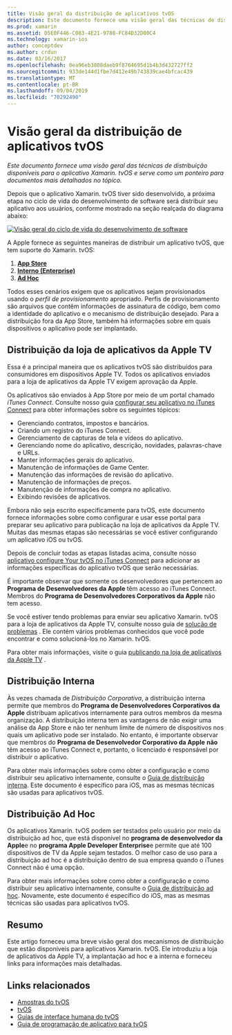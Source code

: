 ```yaml
---
title: Visão geral da distribuição de aplicativos tvOS
description: Este documento fornece uma visão geral das técnicas de distribuição disponíveis para o aplicativo Xamarin. tvOS e serve como um ponteiro para documentos mais detalhados no tópico.
ms.prod: xamarin
ms.assetid: D5E0F446-C083-4E21-9788-FC84D32D00C4
ms.technology: xamarin-ios
author: conceptdev
ms.author: crdun
ms.date: 03/16/2017
ms.openlocfilehash: 0ea96eb3808daeb9f8764695d1b4b3d432727ff2
ms.sourcegitcommit: 933de144d1fbe7d412e49b743839cae4bfcac439
ms.translationtype: MT
ms.contentlocale: pt-BR
ms.lasthandoff: 09/04/2019
ms.locfileid: "70292490"
---
```

# <a name="tvos-app-distribution-overview"></a>Visão geral da distribuição de aplicativos tvOS

_Este documento fornece uma visão geral das técnicas de distribuição disponíveis para o aplicativo Xamarin. tvOS e serve como um ponteiro para documentos mais detalhados no tópico._


Depois que o aplicativo Xamarin. tvOS tiver sido desenvolvido, a próxima etapa no ciclo de vida do desenvolvimento de software será distribuir seu aplicativo aos usuários, conforme mostrado na seção realçada do diagrama abaixo:


[![Visão geral do ciclo de vida do desenvolvimento de software](images/publishingdiagram.png)](images/publishingdiagram.png#lightbox)


A Apple fornece as seguintes maneiras de distribuir um aplicativo tvOS, que tem suporte do Xamarin. tvOS:

1. [**App Store**](#Apple-TV-App-Store-Distribution)
2. [**Interno (Enterprise)** ](#In-House-Distribution) 
3. [**Ad Hoc**](#Ad_Hoc_Distribution) 

Todos esses cenários exigem que os aplicativos sejam provisionados usando o *perfil de provisionamento* apropriado. Perfis de provisionamento são arquivos que contêm informações de assinatura de código, bem como a identidade do aplicativo e o mecanismo de distribuição desejado. Para a distribuição fora da App Store, também há informações sobre em quais dispositivos o aplicativo pode ser implantado.

<a name="Apple-TV-App-Store-Distribution" />

## <a name="apple-tv-app-store-distribution"></a>Distribuição da loja de aplicativos da Apple TV

Essa é a principal maneira que os aplicativos tvOS são distribuídos para consumidores em dispositivos Apple TV. Todos os aplicativos enviados para a loja de aplicativos da Apple TV exigem aprovação da Apple.

Os aplicativos são enviados à App Store por meio de um portal chamado *iTunes Connect*. Consulte nosso guia [configurar seu aplicativo no iTunes Connect](~/ios/deploy-test/app-distribution/app-store-distribution/itunesconnect.md) para obter informações sobre os seguintes tópicos:

- Gerenciando contratos, impostos e bancários.
- Criando um registro do iTunes Connect.
- Gerenciamento de capturas de tela e vídeos do aplicativo.
- Gerenciando nome do aplicativo, descrição, novidades, palavras-chave e URLs.
- Manter informações gerais do aplicativo.
- Manutenção de informações de Game Center.
- Manutenção das informações de revisão do aplicativo.
- Manutenção de informações de preços.
- Manutenção de informações de compra no aplicativo.
- Exibindo revisões de aplicativos.

Embora não seja escrito especificamente para tvOS, este documento fornece informações sobre como configurar e usar esse portal para preparar seu aplicativo para publicação na loja de aplicativos da Apple TV. Muitas das mesmas etapas são necessárias se você estiver configurando um aplicativo iOS ou tvOS.

Depois de concluir todas as etapas listadas acima, consulte nosso [aplicativo configure Your tvOS no iTunes Connect](~/ios/tvos/deploy-test/app-distribution/itunes-connect.md) para adicionar as informações específicas do aplicativo tvOS que serão necessárias.

É importante observar que somente os desenvolvedores que pertencem ao **Programa de Desenvolvedores da Apple** têm acesso ao iTunes Connect. Membros do **Programa de Desenvolvedores Corporativos da Apple** não tem acesso.

Se você estiver tendo problemas para enviar seu aplicativo Xamarin. tvOS para a loja de aplicativos da Apple TV, consulte nosso guia de [solução de problemas](~/ios/tvos/troubleshooting.md) . Ele contém vários problemas conhecidos que você pode encontrar e como solucioná-los no Xamarin. tvOS.

Para obter mais informações, visite o guia [publicando na loja de aplicativos da Apple TV](~/ios/tvos/deploy-test/app-distribution/app-store-publishing.md) .

<a name="In-House-Distribution" />

## <a name="in-house-distribution"></a>Distribuição Interna

Às vezes chamada de *Distribuição Corporativa*, a distribuição interna permite que membros do **Programa de Desenvolvedores Corporativos da Apple** distribuam aplicativos internamente para outros membros da mesma organização. A distribuição interna tem as vantagens de não exigir uma análise da App Store e não ter nenhum limite de número de dispositivos nos quais um aplicativo pode ser instalado. No entanto, é importante observar que membros do **Programa de Desenvolvedor Corporativo da Apple** **não** têm acesso ao iTunes Connect e, portanto, o licenciado é responsável por distribuir o aplicativo.

Para obter mais informações sobre como obter a configuração e como distribuir seu aplicativo internamente, consulte o [Guia de distribuição interna](~/ios/deploy-test/app-distribution/in-house-distribution.md). Este documento é específico para iOS, mas as mesmas técnicas são usadas para aplicativos tvOS.

<a name="Ad_Hoc_Distribution"/>

## <a name="ad-hoc-distribution"></a>Distribuição Ad Hoc

Os aplicativos Xamarin. tvOS podem ser testados pelo usuário por meio da distribuição ad hoc, que está disponível no **programa de desenvolvedor da Apple**e no **programa Apple Developer Enterprise**e permite que até 100 dispositivos de TV da Apple sejam testados. O melhor caso de uso para a distribuição ad hoc é a distribuição dentro de sua empresa quando o iTunes Connect não é uma opção.

Para obter mais informações sobre como obter a configuração e como distribuir seu aplicativo internamente, consulte o [Guia de distribuição ad hoc](~/ios/deploy-test/app-distribution/ad-hoc-distribution.md). Novamente, este documento é específico do iOS, mas as mesmas técnicas são usadas para aplicativos tvOS.

<a name="Summary" />

## <a name="summary"></a>Resumo

Este artigo forneceu uma breve visão geral dos mecanismos de distribuição que estão disponíveis para aplicativos Xamarin. tvOS. Ele introduziu a loja de aplicativos da Apple TV, a implantação ad hoc e a interna e forneceu links para informações mais detalhadas.



## <a name="related-links"></a>Links relacionados

- [Amostras do tvOS](https://docs.microsoft.com/samples/browse/?products=xamarin&term=Xamarin.iOS+tvOS)
- [tvOS](https://developer.apple.com/tvos/)
- [Guias de interface humana do tvOS](https://developer.apple.com/tvos/human-interface-guidelines/)
- [Guia de programação de aplicativo para tvOS](https://developer.apple.com/library/prerelease/tvos/documentation/General/Conceptual/AppleTV_PG/)
